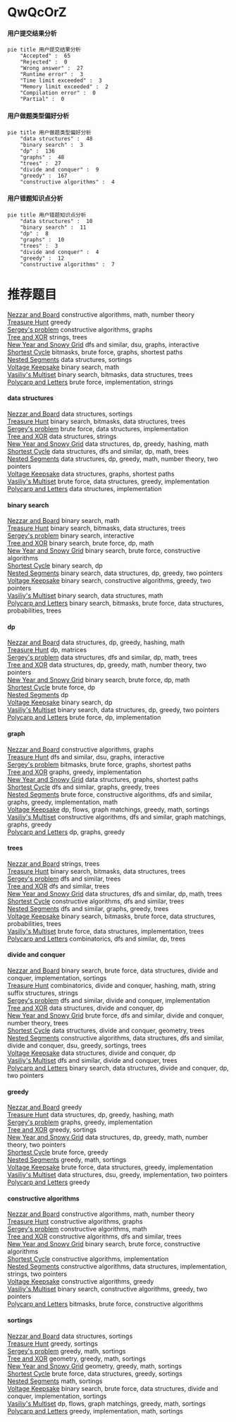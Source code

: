 # QwQcOrZ
<!-- tabs:start -->
#### **用户提交结果分析**

```mermaid
pie title 用户提交结果分析
    "Accepted" :  65
    "Rejected" :  0
    "Wrong answer" :  27
    "Runtime error" :  3
    "Time limit exceeded" :  3
    "Memory limit exceeded" :  2
    "Compilation error" :  0
    "Partial" :  0
```
#### **用户做题类型偏好分析**

```mermaid
pie title 用户做题类型偏好分析
    "data structures" :  48
    "binary search" :  3
    "dp" :  136
    "graphs" :  48
    "trees" :  27
    "divide and conquer" :  9
    "greedy" :  167
    "constructive algorithms" :  4
```
#### **用户错题知识点分析**

```mermaid
pie title 用户错题知识点分析
    "data structures" :  10
    "binary search" :  11
    "dp" :  8
    "graphs" :  10
    "trees" :  3
    "divide and conquer" :  4
    "greedy" :  12
    "constructive algorithms" :  7
```
<!-- tabs:end -->
# 推荐题目
[Nezzar and Board](https://codeforces.com/contest/1478/problem/D)		constructive algorithms,
                        math,
                        number theory		  
[Treasure Hunt](http://codeforces.com/problemset/problem/979/B)		greedy		  
[Sergey's problem](https://codeforces.com/contest/1020/problem/E)		constructive algorithms,
                        graphs		  
[Tree and XOR](http://codeforces.com/problemset/problem/1055/F)		strings,
                        trees		  
[New Year and Snowy Grid](http://codeforces.com/problemset/problem/750/H)		dfs and similar,
                        dsu,
                        graphs,
                        interactive		  
[Shortest Cycle](https://codeforces.com/contest/1206/problem/D)		bitmasks,
                        brute force,
                        graphs,
                        shortest paths		  
[Nested Segments](http://codeforces.com/problemset/problem/652/D)		data structures,
                        sortings		  
[Voltage Keepsake](https://codeforces.com/contest/800/problem/A)		binary search,
                        math		  
[Vasiliy's Multiset](http://codeforces.com/problemset/problem/706/D)		binary search,
                        bitmasks,
                        data structures,
                        trees		  
[Polycarp and Letters](http://codeforces.com/problemset/problem/864/B)		brute force,
                        implementation,
                        strings		  
<!-- tabs:start -->
#### **data structures**
[Nezzar and Board](http://codeforces.com/problemset/problem/652/D)		data structures,
                        sortings		  
[Treasure Hunt](http://codeforces.com/problemset/problem/706/D)		binary search,
                        bitmasks,
                        data structures,
                        trees		  
[Sergey's problem](https://codeforces.com/contest/90/problem/E)		brute force,
                        data structures,
                        implementation		  
[Tree and XOR](http://codeforces.com/problemset/problem/827/C)		data structures,
                        strings		  
[New Year and Snowy Grid](http://codeforces.com/problemset/problem/486/E)		data structures,
                        dp,
                        greedy,
                        hashing,
                        math		  
[Shortest Cycle](https://codeforces.com/contest/1143/problem/E)		data structures,
                        dfs and similar,
                        dp,
                        math,
                        trees		  
[Nested Segments](http://codeforces.com/problemset/problem/1497/E1)		data structures,
                        dp,
                        greedy,
                        math,
                        number theory,
                        two pointers		  
[Voltage Keepsake](http://codeforces.com/problemset/problem/938/D)		data structures,
                        graphs,
                        shortest paths		  
[Vasiliy's Multiset](http://codeforces.com/problemset/problem/1495/E)		brute force,
                        data structures,
                        greedy,
                        implementation		  
[Polycarp and Letters](http://codeforces.com/problemset/problem/1083/D)		data structures,
                        implementation		  
#### **binary search**
[Nezzar and Board](https://codeforces.com/contest/800/problem/A)		binary search,
                        math		  
[Treasure Hunt](http://codeforces.com/problemset/problem/706/D)		binary search,
                        bitmasks,
                        data structures,
                        trees		  
[Sergey's problem](https://codeforces.com/contest/1011/problem/D)		binary search,
                        interactive		  
[Tree and XOR](http://codeforces.com/problemset/problem/1345/B)		binary search,
                        brute force,
                        dp,
                        math		  
[New Year and Snowy Grid](http://codeforces.com/problemset/problem/938/C)		binary search,
                        brute force,
                        constructive algorithms		  
[Shortest Cycle](http://codeforces.com/problemset/problem/607/A)		binary search,
                        dp		  
[Nested Segments](http://codeforces.com/problemset/problem/1492/C)		binary search,
                        data structures,
                        dp,
                        greedy,
                        two pointers		  
[Voltage Keepsake](http://codeforces.com/problemset/problem/1463/D)		binary search,
                        constructive algorithms,
                        greedy,
                        two pointers		  
[Vasiliy's Multiset](http://codeforces.com/problemset/problem/1490/G)		binary search,
                        data structures,
                        math		  
[Polycarp and Letters](http://codeforces.com/problemset/problem/1479/D)		binary search,
                        bitmasks,
                        brute force,
                        data structures,
                        probabilities,
                        trees		  
#### **dp**
[Nezzar and Board](http://codeforces.com/problemset/problem/486/E)		data structures,
                        dp,
                        greedy,
                        hashing,
                        math		  
[Treasure Hunt](http://codeforces.com/problemset/problem/593/E)		dp,
                        matrices		  
[Sergey's problem](https://codeforces.com/contest/1143/problem/E)		data structures,
                        dfs and similar,
                        dp,
                        math,
                        trees		  
[Tree and XOR](http://codeforces.com/problemset/problem/1497/E1)		data structures,
                        dp,
                        greedy,
                        math,
                        number theory,
                        two pointers		  
[New Year and Snowy Grid](http://codeforces.com/problemset/problem/1345/B)		binary search,
                        brute force,
                        dp,
                        math		  
[Shortest Cycle](http://codeforces.com/problemset/problem/1272/D)		brute force,
                        dp		  
[Nested Segments](http://codeforces.com/problemset/problem/1453/F)		dp		  
[Voltage Keepsake](http://codeforces.com/problemset/problem/607/A)		binary search,
                        dp		  
[Vasiliy's Multiset](http://codeforces.com/problemset/problem/1492/C)		binary search,
                        data structures,
                        dp,
                        greedy,
                        two pointers		  
[Polycarp and Letters](https://codeforces.com/contest/1457/problem/C)		brute force,
                        dp,
                        implementation		  
#### **graph**
[Nezzar and Board](https://codeforces.com/contest/1020/problem/E)		constructive algorithms,
                        graphs		  
[Treasure Hunt](http://codeforces.com/problemset/problem/750/H)		dfs and similar,
                        dsu,
                        graphs,
                        interactive		  
[Sergey's problem](https://codeforces.com/contest/1206/problem/D)		bitmasks,
                        brute force,
                        graphs,
                        shortest paths		  
[Tree and XOR](http://codeforces.com/problemset/problem/908/F)		graphs,
                        greedy,
                        implementation		  
[New Year and Snowy Grid](http://codeforces.com/problemset/problem/938/D)		data structures,
                        graphs,
                        shortest paths		  
[Shortest Cycle](http://codeforces.com/problemset/problem/767/C)		dfs and similar,
                        graphs,
                        greedy,
                        trees		  
[Nested Segments](http://codeforces.com/problemset/problem/1487/C)		brute force,
                        constructive algorithms,
                        dfs and similar,
                        graphs,
                        greedy,
                        implementation,
                        math		  
[Voltage Keepsake](http://codeforces.com/problemset/problem/1437/C)		dp,
                        flows,
                        graph matchings,
                        greedy,
                        math,
                        sortings		  
[Vasiliy's Multiset](http://codeforces.com/problemset/problem/1470/D)		constructive algorithms,
                        dfs and similar,
                        graph matchings,
                        graphs,
                        greedy		  
[Polycarp and Letters](http://codeforces.com/problemset/problem/1476/C)		dp,
                        graphs,
                        greedy		  
#### **trees**
[Nezzar and Board](http://codeforces.com/problemset/problem/1055/F)		strings,
                        trees		  
[Treasure Hunt](http://codeforces.com/problemset/problem/706/D)		binary search,
                        bitmasks,
                        data structures,
                        trees		  
[Sergey's problem](http://codeforces.com/problemset/problem/979/C)		dfs and similar,
                        trees		  
[Tree and XOR](http://codeforces.com/problemset/problem/1143/C)		dfs and similar,
                        trees		  
[New Year and Snowy Grid](https://codeforces.com/contest/1143/problem/E)		data structures,
                        dfs and similar,
                        dp,
                        math,
                        trees		  
[Shortest Cycle](http://codeforces.com/problemset/problem/573/C)		constructive algorithms,
                        dfs and similar,
                        trees		  
[Nested Segments](http://codeforces.com/problemset/problem/767/C)		dfs and similar,
                        graphs,
                        greedy,
                        trees		  
[Voltage Keepsake](http://codeforces.com/problemset/problem/1479/D)		binary search,
                        bitmasks,
                        brute force,
                        data structures,
                        probabilities,
                        trees		  
[Vasiliy's Multiset](http://codeforces.com/problemset/problem/1511/C)		brute force,
                        data structures,
                        implementation,
                        trees		  
[Polycarp and Letters](http://codeforces.com/problemset/problem/1499/F)		combinatorics,
                        dfs and similar,
                        dp,
                        trees		  
#### **divide and conquer**
[Nezzar and Board](http://codeforces.com/problemset/problem/1461/D)		binary search,
                        brute force,
                        data structures,
                        divide and conquer,
                        implementation,
                        sortings		  
[Treasure Hunt](http://codeforces.com/problemset/problem/1466/G)		combinatorics,
                        divide and conquer,
                        hashing,
                        math,
                        string suffix structures,
                        strings		  
[Sergey's problem](http://codeforces.com/problemset/problem/1490/D)		dfs and similar,
                        divide and conquer,
                        implementation		  
[Tree and XOR](https://codeforces.com/contest/1483/problem/C)		data structures,
                        divide and conquer,
                        dp		  
[New Year and Snowy Grid](http://codeforces.com/problemset/problem/1491/E)		brute force,
                        dfs and similar,
                        divide and conquer,
                        number theory,
                        trees		  
[Shortest Cycle](http://codeforces.com/problemset/problem/1303/G)		data structures,
                        divide and conquer,
                        geometry,
                        trees		  
[Nested Segments](http://codeforces.com/problemset/problem/1494/D)		constructive algorithms,
                        data structures,
                        dfs and similar,
                        divide and conquer,
                        dsu,
                        greedy,
                        sortings,
                        trees		  
[Voltage Keepsake](http://codeforces.com/problemset/problem/1482/E)		data structures,
                        divide and conquer,
                        dp		  
[Vasiliy's Multiset](http://codeforces.com/problemset/problem/566/C)		dfs and similar,
                        divide and conquer,
                        trees		  
[Polycarp and Letters](http://codeforces.com/problemset/problem/1428/F)		binary search,
                        data structures,
                        divide and conquer,
                        dp,
                        two pointers		  
#### **greedy**
[Nezzar and Board](http://codeforces.com/problemset/problem/979/B)		greedy		  
[Treasure Hunt](http://codeforces.com/problemset/problem/486/E)		data structures,
                        dp,
                        greedy,
                        hashing,
                        math		  
[Sergey's problem](http://codeforces.com/problemset/problem/908/F)		graphs,
                        greedy,
                        implementation		  
[Tree and XOR](http://codeforces.com/problemset/problem/496/E)		greedy,
                        sortings		  
[New Year and Snowy Grid](http://codeforces.com/problemset/problem/1497/E1)		data structures,
                        dp,
                        greedy,
                        math,
                        number theory,
                        two pointers		  
[Shortest Cycle](https://codeforces.com/contest/1130/problem/D1)		brute force,
                        greedy		  
[Nested Segments](https://codeforces.com/contest/516/problem/A)		greedy,
                        math,
                        sortings		  
[Voltage Keepsake](http://codeforces.com/problemset/problem/1495/E)		brute force,
                        data structures,
                        greedy,
                        implementation		  
[Vasiliy's Multiset](http://codeforces.com/problemset/problem/1209/G1)		data structures,
                        dsu,
                        greedy,
                        implementation,
                        two pointers		  
[Polycarp and Letters](http://codeforces.com/problemset/problem/1256/D)		greedy		  
#### **constructive algorithms**
[Nezzar and Board](https://codeforces.com/contest/1478/problem/D)		constructive algorithms,
                        math,
                        number theory		  
[Treasure Hunt](https://codeforces.com/contest/1020/problem/E)		constructive algorithms,
                        graphs		  
[Sergey's problem](http://codeforces.com/problemset/problem/1205/F)		constructive algorithms,
                        math		  
[Tree and XOR](http://codeforces.com/problemset/problem/573/C)		constructive algorithms,
                        dfs and similar,
                        trees		  
[New Year and Snowy Grid](http://codeforces.com/problemset/problem/938/C)		binary search,
                        brute force,
                        constructive algorithms		  
[Shortest Cycle](http://codeforces.com/problemset/problem/1405/B)		constructive algorithms,
                        implementation		  
[Nested Segments](http://codeforces.com/problemset/problem/1381/A2)		constructive algorithms,
                        data structures,
                        implementation,
                        strings,
                        two pointers		  
[Voltage Keepsake](http://codeforces.com/problemset/problem/1493/A)		constructive algorithms,
                        greedy		  
[Vasiliy's Multiset](http://codeforces.com/problemset/problem/1463/D)		binary search,
                        constructive algorithms,
                        greedy,
                        two pointers		  
[Polycarp and Letters](https://codeforces.com/contest/1456/problem/B)		bitmasks,
                        brute force,
                        constructive algorithms		  
#### **sortings**
[Nezzar and Board](http://codeforces.com/problemset/problem/652/D)		data structures,
                        sortings		  
[Treasure Hunt](http://codeforces.com/problemset/problem/496/E)		greedy,
                        sortings		  
[Sergey's problem](https://codeforces.com/contest/516/problem/A)		greedy,
                        math,
                        sortings		  
[Tree and XOR](https://codeforces.com/contest/1496/problem/C)		geometry,
                        greedy,
                        math,
                        sortings		  
[New Year and Snowy Grid](http://codeforces.com/problemset/problem/1495/A)		geometry,
                        greedy,
                        math,
                        sortings		  
[Shortest Cycle](http://codeforces.com/problemset/problem/1497/A)		brute force,
                        data structures,
                        greedy,
                        sortings		  
[Nested Segments](http://codeforces.com/problemset/problem/1427/A)		math,
                        sortings		  
[Voltage Keepsake](http://codeforces.com/problemset/problem/1461/D)		binary search,
                        brute force,
                        data structures,
                        divide and conquer,
                        implementation,
                        sortings		  
[Vasiliy's Multiset](http://codeforces.com/problemset/problem/1437/C)		dp,
                        flows,
                        graph matchings,
                        greedy,
                        math,
                        sortings		  
[Polycarp and Letters](http://codeforces.com/problemset/problem/1473/A)		greedy,
                        implementation,
                        math,
                        sortings		  
<!-- tabs:end -->
